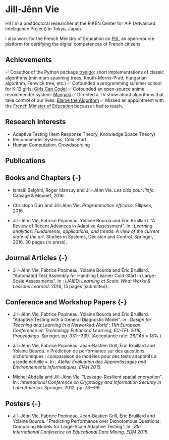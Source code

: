 # Jill-Jênn Vie

Hi! I'm a postdoctoral researcher at the RIKEN Center for AIP (Advanced Intelligence Project) in Tokyo, Japan.

I also work for the French Ministry of Education on [PIX](https://pix.beta.gouv.fr), an open-source platform for certifying the digital competences of French citizens.

## Achievements

✅ Coauthor of the Python package [tryalgo](https://github.com/jilljenn/tryalgo/): short implementations of classic algorithms (minimum spanning trees, Knuth-Morris-Pratt, hungarian algorithm, Fenwick tree, etc.)
✅ Cofounded a programming summer school for K-12 girls: [Girls Can Code!](https://gcc.prologin.org)
✅ Cofounded an open-source anime recommender system: [Mangaki](https://github.com/mangaki/mangaki/)
✅ Directed a TV show about algorithms that take control of our lives: [Blame the Algorithm](http://fautealgo.fr)
✅ Missed an appointment with the [French Minister of Education](http://www.najat-vallaud-belkacem.com) because I had to teach.

## Research Interests

- Adaptive Testing (Item Response Theory, Knowledge Space Theory)
- Recommender Systems, Cold-Start
- Human Computation, Crowdsourcing

## Publications

## Books and Chapters {-}

- Ismaël Belghiti, Roger Mansuy and Jill-Jênn Vie. *Les clés pour l'info.* Calvage & Mounet, 2016.

- Christoph Dürr and Jill-Jênn Vie. *Programmation efficace.* Ellipses, 2016.

- Jill-Jênn Vie, Fabrice Popineau, Yolaine Bourda and Éric Bruillard. "A Review of Recent Advances in Adaptive Assessment". In : *Learning analytics: Fundaments, applications, and trends: A view of the current state of the art*. Studies in Systems, Decision and Control. Springer, 2016, 30 pages (in press).

## Journal Articles {-}

- Jill-Jênn Vie, Fabrice Popineau, Yolaine Bourda and Éric Bruillard. "Automated Test Assembly for Handling Learner Cold-Start in Large-Scale Assessments". In : *IJAIED: Learning at Scale: What Works & Lessons Learned*. 2016, 15 pages (submitted).

## Conference and Workshop Papers {-}

<!-- - Jill-Jênn Vie, Fabrice Popineau, Françoise Tort, Benjamin Marteau and Nathalie Denos. "A Heuristic Method for Large-Scale Cognitive-Diagnostic Computerized Adaptive Testing". In : *Learning at Scale 2017*. 2017, 3 pages (submitted). -->

- Jill-Jênn Vie, Fabrice Popineau, Yolaine Bourda and Éric Bruillard. "Adaptive Testing with a General Diagnostic Model". In : *Design for Teaching and Learning in a Networked World : 11th European Conference on Technology Enhanced Learning, EC-TEL 2016, Proceedings.* Springer, pp. 331--339. (Acceptance rate: 26/145 = 18%.)

- Jill-Jênn Vie, Fabrice Popineau, Jean-Bastien Grill, Éric Bruillard and Yolaine Bourda. « Prédiction de performance sur des questions dichotomiques : comparaison de modèles pour des tests adaptatifs à grande échelle ». In : *Atelier Évaluation des Apprentissages and Environnements Informatiques, EIAH 2015*.

- Michel Abdalla and Jill-Jênn Vie. "Leakage-Resilient spatial encryption". In : *International Conference on Cryptology and Information Security in Latin America.* Springer. 2012, pp. 78--99.

## Posters {-}

- Jill-Jênn Vie, Fabrice Popineau, Jean-Bastien Grill, Éric Bruillard and Yolaine Bourda. "Predicting Performance over Dichotomous Questions: Comparing Models for Large-Scale Adaptive Testing". In : *8th International Conference on Educational Data Mining, EDM 2015*.
